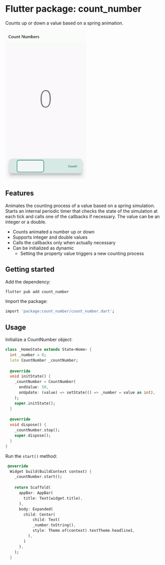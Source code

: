 # Flutter package: count_number

Counts up or down a value based on a spring animation.

<img title="example" src="https://raw.githubusercontent.com/jibbex/count_number/main/assets/count_num.gif" alt="" width="255" data-align="center">

## Features

Animates the counting process of a value based on a spring simulation. 
Starts an internal periodic timer that checks the state of the simulation 
at each tick and calls one of the callbacks if necessary. The value can 
be an integer or a double.

* Counts animated a number up or down
* Supports integer and double values
* Calls the callbacks only when actually necessary
* Can be initialized as dynamic
  * Setting the property value triggers a new counting process

## Getting started

Add the dependency:

```bash
flutter pub add count_number
```

Import the package:

```bash
import 'package:count_number/count_number.dart';
```

## Usage

Initialize a CountNumber object:

```dart
class _HomeState extends State<Home> {
  int _number = 0;
  late CountNumber _countNumber;

  @override
  void initState() {
    _countNumber = CountNumber(
      endValue: 50,
      onUpdate: (value) => setState(() => _number = value as int),
    );
    super.initState();
  }

  @override
  void dispose() {
    _countNumber.stop();
    super.dispose();
  }
}
```

Run the `start()` method:

```dart
 @override
  Widget build(BuildContext context) {
    _countNumber.start();

    return Scaffold(
      appBar: AppBar(
        title: Text(widget.title),
      ),
      body: Expanded(
        child: Center(
            child: Text(
            _number.toString(),
            style: Theme.of(context).textTheme.headline1,
          ),
        )
      ),
    );
  }
```
